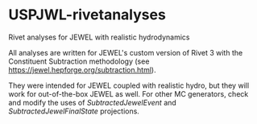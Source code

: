 # USPJWL-rivetanalyses
Rivet analyses for JEWEL with realistic hydrodynamics

All analyses are written for JEWEL's custom version of Rivet 3 with the Constituent Subtraction methodology (see https://jewel.hepforge.org/subtraction.html). 

They were intended for JEWEL coupled with realistic hydro, but they will work for out-of-the-box JEWEL as well. For other MC generators, check and modify the uses of *SubtractedJewelEvent* and *SubtractedJewelFinalState* projections.
